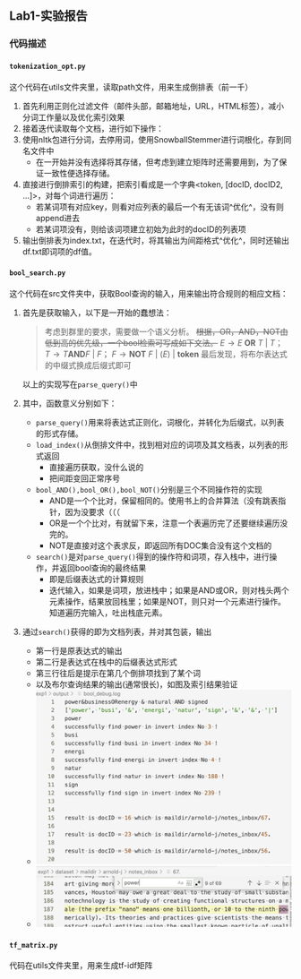 ## Lab1-实验报告

### 代码描述

#### `tokenization_opt.py`

这个代码在utils文件夹里，读取path文件，用来生成倒排表（前一千）

1. 首先利用正则化过滤文件（邮件头部，邮箱地址，URL，HTML标签），减小分词工作量以及优化索引效果
2. 接着迭代读取每个文档，进行如下操作：
3. 使用nltk包进行分词，去停用词，使用SnowballStemmer进行词根化，存到同名文件中
   - 在一开始并没有选择将其存储，但考虑到建立矩阵时还需要用到，为了保证一致性便选择存储。
4. 直接进行倒排索引的构建，把索引看成是一个字典\<token, [docID, docID2, ...]\>，对每个词进行遍历：
   - 若某词项有对应key，则看对应列表的最后一个有无该词^优化^，没有则append进去
   - 若某词项没有，则给该词项建立初始为此时的docID的列表项
5. 输出倒排表为index.txt，在迭代时，将其输出为间距格式^优化^，同时还输出df.txt即词项的df值。

#### `bool_search.py`

这个代码在src文件夹中，获取Bool查询的输入，用来输出符合规则的相应文档：

1. 首先是获取输入，以下是一开始的蠢想法：

     > 考虑到群里的要求，需要做一个语义分析。
     > ~~根据，OR，AND，NOT由低到高的优先级，一个bool检索可写成如下文法。~~
     > $E\to E\  \mathbf{OR}\  T\  |\  T$； $T\to T\mathbf{AND}F\ |\ F$； $F\to \mathbf{NOT}\ F\   
     > |\ (E)\ |\ \mathbf{token}$ 
     > 最后发现，将布尔表达式的中缀式换成后缀式即可
     
     以上的实现写在`parse_query()`中
     
2. 其中，函数意义分别如下：

     - `parse_query()`用来将表达式正则化，词根化，并转化为后缀式，以列表的形式存储。
     - `load_index()`从倒排文件中，找到相对应的词项及其文档表，以列表的形式返回
       - 直接遍历获取，没什么说的
       - 把间距变回正常序号
     - `bool_AND(),bool_OR(),bool_NOT()`分别是三个不同操作符的实现
       - AND是一个个比对，保留相同的。使用书上的合并算法（没有跳表指针，因为没要求（（（
       - OR是一个个比对，有就留下来，注意一个表遍历完了还要继续遍历没完的。
       - NOT是直接对这个表求反，即返回所有DOC集合没有这个文档的
     - `search()`是对`parse_query()`得到的操作符和词项，存入栈中，进行操作，并返回bool查询的最终结果
       - 即是后缀表达式的计算规则
       - 迭代输入，如果是词项，放进栈中；如果是AND或OR，则对栈头两个元素操作，结果放回栈里；如果是NOT，则只对一个元素进行操作。知道遍历完输入，吐出栈底元素。

3. 通过`search()`获得的即为文档列表，并对其包装，输出

     - 第一行是原表达式的输出
     - 第二行是表达式在栈中的后缀表达式形式
     - 第三行往后是提示在第几个倒排项找到了某个词
     - 以及布尔查询结果的输出(通常很长)，如图及索引结果验证
     - <img src="figs/doc_bool.png" alt="doc_bool" style="zoom:50%;" />
     - ![doc_just](figs/doc_just.png)

#### `tf_matrix.py`

代码在utils文件夹里，用来生成tf-idf矩阵



